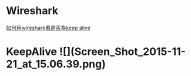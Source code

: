 # Wireshark

[如何用wireshark看是否為keep alive](#KeepAlive)



<h1 id="KeepAlive">KeepAlive   ![](Screen_Shot_2015-11-21_at_15.06.39.png)</h1>
